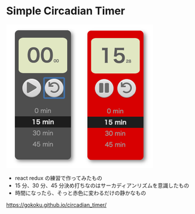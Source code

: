 # Simple Circadian Timer

![](image_shot.png)

- react redux の練習で作ってみたもの
- 15 分、30 分、45 分決め打ちなのはサーカディアンリズムを意識したもの
- 時間になったら、そっと赤色に変わるだけの静かなもの

https://gokoku.github.io/circadian_timer/
